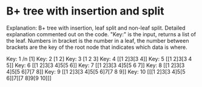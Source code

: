 # B+ tree with insertion and split

Explanation: B+ tree with insertion, leaf split and non-leaf split. Detailed explanation commented out on the code. "Key:" is the input, returns a list of the leaf.
Numbers in bracket is the number in a leaf, the number between brackets are the key of the root node that indicates which data is where.

Key: 1 /n
[1]
Key: 2
[1 2]
Key: 3
[1 2 3]
Key: 4
[[1 2]3[3 4]]
Key: 5
[[1 2]3[3 4 5]]
Key: 6
[[1 2]3[3 4]5[5 6]]
Key: 7
[[1 2]3[3 4]5[5 6 7]]
Key: 8
[[1 2]3[3 4]5[5 6]7[7 8]]
Key: 9
[[1 2]3[3 4]5[5 6]7[7 8 9]]
Key: 10
[[[1 2]3[3 4]5[5 6]]7[[7 8]9[9 10]]]
